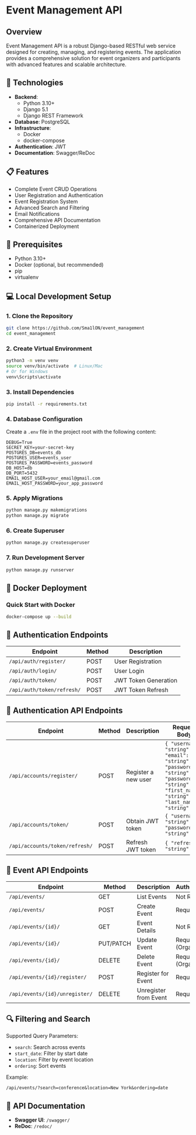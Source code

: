 # Event Management API

## Overview

Event Management API is a robust Django-based RESTful web service designed for creating, managing, and registering events. The application provides a comprehensive solution for event organizers and participants with advanced features and scalable architecture.

## 🚀 Technologies

- **Backend**: 
  - Python 3.10+
  - Django 5.1
  - Django REST Framework
- **Database**: PostgreSQL
- **Infrastructure**: 
  - Docker
  - docker-compose
- **Authentication**: JWT
- **Documentation**: Swagger/ReDoc

## 📋 Features

- Complete Event CRUD Operations
- User Registration and Authentication
- Event Registration System
- Advanced Search and Filtering
- Email Notifications
- Comprehensive API Documentation
- Containerized Deployment

## 🔧 Prerequisites

- Python 3.10+
- Docker (optional, but recommended)
- pip
- virtualenv

## 💻 Local Development Setup

### 1. Clone the Repository
```bash
git clone https://github.com/Sma1lON/event_management
cd event_management
```

### 2. Create Virtual Environment
```bash
python3 -m venv venv
source venv/bin/activate  # Linux/Mac
# Or for Windows
venv\Scripts\activate
```

### 3. Install Dependencies
```bash
pip install -r requirements.txt
```

### 4. Database Configuration
Create a `.env` file in the project root with the following content:
```env
DEBUG=True
SECRET_KEY=your-secret-key
POSTGRES_DB=events_db
POSTGRES_USER=events_user
POSTGRES_PASSWORD=events_password
DB_HOST=db
DB_PORT=5432
EMAIL_HOST_USER=your_email@gmail.com
EMAIL_HOST_PASSWORD=your_app_password
```

### 5. Apply Migrations
```bash
python manage.py makemigrations
python manage.py migrate
```

### 6. Create Superuser
```bash
python manage.py createsuperuser
```

### 7. Run Development Server
```bash
python manage.py runserver
```

## 🐳 Docker Deployment

### Quick Start with Docker
```bash
docker-compose up --build
```

## 🔐 Authentication Endpoints

| Endpoint | Method | Description |
|----------|--------|-------------|
| `/api/auth/register/` | POST | User Registration |
| `/api/auth/login/` | POST | User Login |
| `/api/auth/token/` | POST | JWT Token Generation |
| `/api/auth/token/refresh/` | POST | JWT Token Refresh |

## 🔐 Authentication API Endpoints

| Endpoint                        | Method | Description            | Request Body |
|----------------------------------|--------|------------------------|--------------|
| `/api/accounts/register/`        | POST   | Register a new user     | `{ "username": "string", "email": "string", "password": "string", "password2": "string", "first_name": "string", "last_name": "string" }` |
| `/api/accounts/token/`           | POST   | Obtain JWT token       | `{ "username": "string", "password": "string" }` |
| `/api/accounts/token/refresh/`   | POST   | Refresh JWT token      | `{ "refresh": "string" }` |


## 📡 Event API Endpoints

| Endpoint | Method | Description | Authentication |
|----------|--------|-------------|----------------|
| `/api/events/` | GET | List Events | Not Required |
| `/api/events/` | POST | Create Event | Required |
| `/api/events/{id}/` | GET | Event Details | Not Required |
| `/api/events/{id}/` | PUT/PATCH | Update Event | Required (Organizer) |
| `/api/events/{id}/` | DELETE | Delete Event | Required (Organizer) |
| `/api/events/{id}/register/` | POST | Register for Event | Required |
| `/api/events/{id}/unregister/` | DELETE | Unregister from Event | Required |

## 🔍 Filtering and Search

Supported Query Parameters:
- `search`: Search across events
- `start_date`: Filter by start date
- `location`: Filter by event location
- `ordering`: Sort events

Example:
```
/api/events/?search=conference&location=New York&ordering=date
```

## 📄 API Documentation

- **Swagger UI**: `/swagger/`
- **ReDoc**: `/redoc/`


